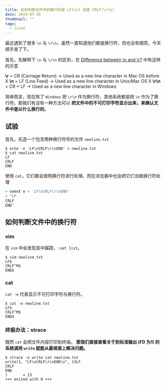 ```yaml
---
title: 如何判断文件中的换行符是 LF(\n) 还是 CRLF(\r\n)
date: 2019-07-25
thumbnail: ""
tags:
  - linux
---
```


最近遇到了很多 `\n` 与 `\r\n`，虽然一直知道他们都是换行符，但也没有细究，今天顺手查了下。

首先，先解释下 `\n` 与 `\r\n` 的区别，在 [Difference between \n and \r?](https://stackoverflow.com/questions/15433188/r-n-r-and-n-what-is-the-difference-between-them) 中有这样的示意

**\r** = CR (Carriage Return) → Used as a new line character in Mac OS before X
**\n** = LF (Line Feed) → Used as a new line character in Unix/Mac OS X
**\r\n** = CR + LF → Used as a new line character in Windows

简单而言，现在除了 `Windows` 把 `\r\n` 作为换行符，其他系统都是把 `\n` 作为了换行符。那我们有没有一种方法可以 **把文件中的不可打印字符显示出来，来确认文件中是以什么换行的**。

<!--more-->

## 试验

首先，先造一个包含两种换行符号的文件 `newline.txt`

```shell
$ echo -e 'LF\nCRLF\r\nEND' > newline.txt
$ cat newline.txt
LF
CRLF
END
```

使用 `cat`，它们都会按照换行符进行处理。而在浏览器中也会把它们当做换行符处理

```javascript
> const o = 'LF\nCRLF\r\nEND'
< "LF
CRLF
END"
```

## 如何判断文件中的换行符

### vim

在 `vim` 中会发现其中蹊跷，`:set list`。

```shell
$ vim newline.txt
LF$
CRLF^M$
END$
```

### cat

`cat -e` 代表显示不可打印字符与换行符。

```shell
$ cat -e newline.txt
LF$
CRLF^M$
END$
```

### 终极办法：strace

既然 `cat` 会把文件内容打印到终端， **那我们直接查看关于到标准输出 (FD 为1) 的系统调用 `write` 就能从最根源上解决问题。**

```shell
$ strace -e write cat newline.txt
write(1, "LF\nCRLF\r\nEND\n", 13LF
CRLF
END
)       = 13
+++ exited with 0 +++
```
